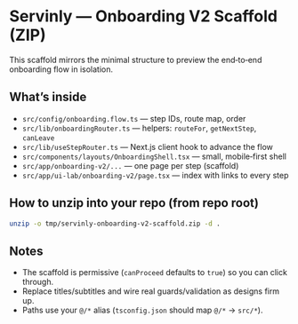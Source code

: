 # Servinly — Onboarding V2 Scaffold (ZIP)

This scaffold mirrors the minimal structure to preview the end‑to‑end onboarding flow in isolation.

## What’s inside
- `src/config/onboarding.flow.ts` — step IDs, route map, order
- `src/lib/onboardingRouter.ts` — helpers: `routeFor`, `getNextStep`, `canLeave`
- `src/lib/useStepRouter.ts` — Next.js client hook to advance the flow
- `src/components/layouts/OnboardingShell.tsx` — small, mobile‑first shell
- `src/app/onboarding-v2/...` — one page per step (scaffold)
- `src/app/ui-lab/onboarding-v2/page.tsx` — index with links to every step

## How to unzip into your repo (from repo root)
```bash
unzip -o tmp/servinly-onboarding-v2-scaffold.zip -d .
```

## Notes
- The scaffold is permissive (`canProceed` defaults to `true`) so you can click through.
- Replace titles/subtitles and wire real guards/validation as designs firm up.
- Paths use your `@/*` alias (`tsconfig.json` should map `@/*` -> `src/*`). 
